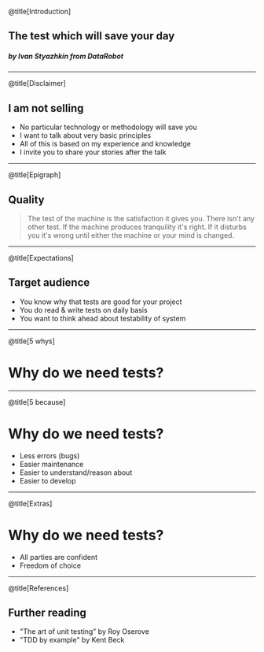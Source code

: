 @title[Introduction]
## The test which will save your day
##### by Ivan Styazhkin from DataRobot

---
@title[Disclaimer]

## I am not selling
- No particular technology or methodology will save you
- I want to talk about very basic principles
- All of this is based on my experience and knowledge
- I invite you to share your stories after the talk

---
@title[Epigraph]

## Quality
> The test of the machine is the satisfaction it gives you.
 There isn't any other test.
 If the machine produces tranquility it's right.
 If it disturbs you it's wrong until either the machine or your mind is changed.

---
@title[Expectations]

## Target audience
- You know why that tests are good for your project
- You do read & write tests on daily basis
- You want to think ahead about testability of system

---
@title[5 whys]

# Why do we need tests?

---
@title[5 because]

# Why do we need tests?
- Less errors (bugs)
- Easier maintenance
- Easier to understand/reason about
- Easier to develop

---
@title[Extras]

# Why do we need tests?
- All parties are confident
- Freedom of choice

---
@title[References]

## Further reading
- "The art of unit testing" by Roy Oserove
- "TDD by example" by Kent Beck
